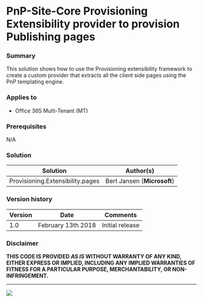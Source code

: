 # PnP-Site-Core Provisioning Extensibility provider to provision Publishing pages #

### Summary ###
This solution shows how to use the Provisioning extensibility framework to create a custom provider that extracts all the client side pages using the PnP templating engine.

### Applies to ###
- Office 365 Multi-Tenant (MT)

### Prerequisites ###
N/A

### Solution ###
Solution | Author(s)
---------|----------
Provisioning.Extensibility.pages | Bert Jansen (**Microsoft**)

### Version history ###

Version  | Date | Comments
---------| -----| --------
1.0  | February 13th 2018 | Initial release

### Disclaimer ###
**THIS CODE IS PROVIDED *AS IS* WITHOUT WARRANTY OF ANY KIND, EITHER EXPRESS OR IMPLIED, INCLUDING ANY IMPLIED WARRANTIES OF FITNESS FOR A PARTICULAR PURPOSE, MERCHANTABILITY, OR NON-INFRINGEMENT.**

----------

<img src="https://telemetry.sharepointpnp.com/pnp/samples/Provisioning.Extensibility.Pages" />